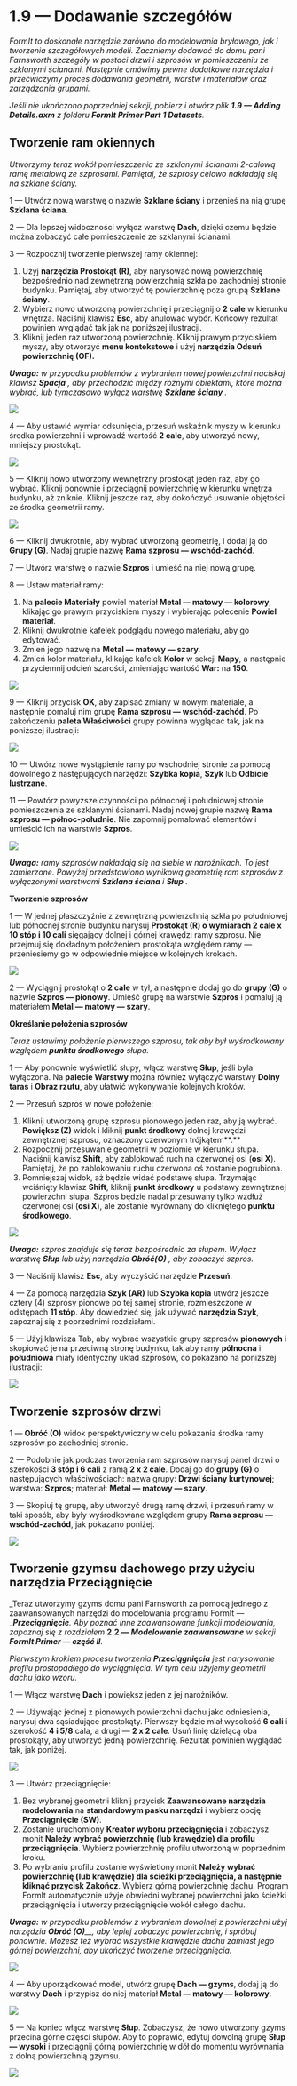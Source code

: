 # 1.9 — Dodawanie szczegółów

_FormIt to doskonałe narzędzie zarówno do modelowania bryłowego, jak i tworzenia szczegółowych modeli. Zaczniemy dodawać do domu pani Farnsworth szczegóły w postaci drzwi i szprosów w pomieszczeniu ze szklanymi ścianami. Następnie omówimy pewne dodatkowe narzędzia i przećwiczymy proces dodawania geometrii, warstw i materiałów oraz zarządzania grupami._

_Jeśli nie ukończono poprzedniej sekcji, pobierz i otwórz plik_ _**1.9 — Adding Details.axm**_ _z folderu_ _**FormIt Primer Part 1 Datasets**._

## **Tworzenie ram okiennych**

_Utworzymy teraz wokół pomieszczenia ze szklanymi ścianami 2-calową ramę metalową ze szprosami. Pamiętaj, że szprosy celowo nakładają się na szklane ściany._

1 — Utwórz nową warstwę o nazwie **Szklane ściany** i przenieś na nią grupę **Szklana ściana**.

2 — Dla lepszej widoczności wyłącz warstwę **Dach**, dzięki czemu będzie można zobaczyć całe pomieszczenie ze szklanymi ścianami.

3 — Rozpocznij tworzenie pierwszej ramy okiennej:

1. Użyj **narzędzia Prostokąt (R)**, aby narysować nową powierzchnię bezpośrednio nad zewnętrzną powierzchnią szkła po zachodniej stronie budynku. Pamiętaj, aby utworzyć tę powierzchnię poza grupą **Szklane ściany**.
2. Wybierz nowo utworzoną powierzchnię i przeciągnij o **2 cale** w kierunku wnętrza. Naciśnij klawisz **Esc**, aby anulować wybór. Końcowy rezultat powinien wyglądać tak jak na poniższej ilustracji.
3. Kliknij jeden raz utworzoną powierzchnię. Kliknij prawym przyciskiem myszy, aby otworzyć **menu kontekstowe** i użyj **narzędzia Odsuń powierzchnię (OF).**

_**Uwaga:**_ _w przypadku problemów z wybraniem nowej powierzchni naciskaj klawisz_ _**Spacja**_ _, aby przechodzić między różnymi obiektami, które można wybrać, lub tymczasowo wyłącz warstwę_ _**Szklane ściany**_ _._

![](../../.gitbook/assets/0.jpeg)

4 — Aby ustawić wymiar odsunięcia, przesuń wskaźnik myszy w kierunku środka powierzchni i wprowadź wartość **2 cale**, aby utworzyć nowy, mniejszy prostokąt.

![](<../../.gitbook/assets/1 (9).png>)

5 — Kliknij nowo utworzony wewnętrzny prostokąt jeden raz, aby go wybrać. Kliknij ponownie i przeciągnij powierzchnię w kierunku wnętrza budynku, aż zniknie. Kliknij jeszcze raz, aby dokończyć usuwanie objętości ze środka geometrii ramy.

![](<../../.gitbook/assets/2 (21).png>)

6 — Kliknij dwukrotnie, aby wybrać utworzoną geometrię, i dodaj ją do **Grupy (G)**. Nadaj grupie nazwę **Rama szprosu — wschód-zachód**.​

7 — Utwórz warstwę o nazwie **Szpros** i umieść na niej nową grupę.

8 — Ustaw materiał ramy:

1. Na **palecie Materiały** powiel materiał **Metal — matowy — kolorowy**, klikając go prawym przyciskiem myszy i wybierając polecenie **Powiel materiał**.
2. Kliknij dwukrotnie kafelek podglądu nowego materiału, aby go edytować.
3. Zmień jego nazwę na **Metal — matowy — szary**.
4. Zmień kolor materiału, klikając kafelek **Kolor** w sekcji **Mapy**, a następnie przyciemnij odcień szarości, zmieniając wartość **War:** na **150**.

![](<../../.gitbook/assets/3 (4).png>)

9 — Kliknij przycisk **OK**, aby zapisać zmiany w nowym materiale, a następnie pomaluj nim grupę **Rama szprosu — wschód-zachód**. Po zakończeniu **paleta Właściwości** grupy powinna wyglądać tak, jak na poniższej ilustracji:

![](<../../.gitbook/assets/4 (2).jpeg>)

10 — Utwórz nowe wystąpienie ramy po wschodniej stronie za pomocą dowolnego z następujących narzędzi: **Szybka kopia**, **Szyk** lub **Odbicie lustrzane**.

11 — Powtórz powyższe czynności po północnej i południowej stronie pomieszczenia ze szklanymi ścianami. Nadaj nowej grupie nazwę **Rama szprosu — północ-południe**. Nie zapomnij pomalować elementów i umieścić ich na warstwie **Szpros**.

![](<../../.gitbook/assets/5 (16) (1).png>)

_**Uwaga:**_ _ramy szprosów nakładają się na siebie w narożnikach. To jest zamierzone. Powyżej przedstawiono wynikową geometrię ram szprosów z wyłączonymi warstwami_ _**Szklana ściana**_ _i_ _**Słup**_ _._

**Tworzenie szprosów**

1 — W jednej płaszczyźnie z zewnętrzną powierzchnią szkła po południowej lub północnej stronie budynku narysuj **Prostokąt (R) o wymiarach 2 cale x 10 stóp i 10 cali** sięgający dolnej i górnej krawędzi ramy szprosu. Nie przejmuj się dokładnym położeniem prostokąta względem ramy — przeniesiemy go w odpowiednie miejsce w kolejnych krokach.

![](<../../.gitbook/assets/6 (11).png>)

2 — Wyciągnij prostokąt o **2 cale** w tył, a następnie dodaj go do **grupy (G)** o nazwie **Szpros — pionowy**. Umieść grupę na warstwie **Szpros** i pomaluj ją materiałem **Metal — matowy — szary**.

**Określanie położenia szprosów**

_Teraz ustawimy położenie pierwszego szprosu, tak aby był wyśrodkowany względem_ _**punktu środkowego**_ _słupa._

1 — Aby ponownie wyświetlić słupy, włącz warstwę **Słup**, jeśli była wyłączona. Na **palecie Warstwy** można również wyłączyć warstwy **Dolny taras** i **Obraz rzutu**, aby ułatwić wykonywanie kolejnych kroków.

2 — Przesuń szpros w nowe położenie:

1. Kliknij utworzoną grupę szprosu pionowego jeden raz, aby ją wybrać. **Powiększ (Z)** widok i kliknij **punkt środkowy** dolnej krawędzi zewnętrznej szprosu, oznaczony czerwonym trójkątem**.**
2. Rozpocznij przesuwanie geometrii w poziomie w kierunku słupa. Naciśnij klawisz **Shift**, aby zablokować ruch na czerwonej osi (**osi X**). Pamiętaj, że po zablokowaniu ruchu czerwona oś zostanie pogrubiona.
3. Pomniejszaj widok, aż będzie widać podstawę słupa. Trzymając wciśnięty klawisz **Shift**, kliknij **punkt środkowy** u podstawy zewnętrznej powierzchni słupa. Szpros będzie nadal przesuwany tylko wzdłuż czerwonej osi (**osi X**), ale zostanie wyrównany do klikniętego **punktu środkowego**.

![](<../../.gitbook/assets/7 (1) (1).jpeg>)

_**Uwaga:**_ _szpros znajduje się teraz bezpośrednio za słupem. Wyłącz warstwę_ _**Słup**_ _lub użyj narzędzia_ _**Obróć(O)**_ _, aby zobaczyć szpros._

3 — Naciśnij klawisz **Esc**, aby wyczyścić narzędzie **Przesuń**.

4 — Za pomocą narzędzia **Szyk (AR)** lub **Szybka kopia** utwórz jeszcze cztery (4) szprosy pionowe po tej samej stronie, rozmieszczone w odstępach **11 stóp**. Aby dowiedzieć się, jak używać **narzędzia Szyk**, zapoznaj się z poprzednimi rozdziałami.

5 — Użyj klawisza Tab, aby wybrać wszystkie grupy szprosów **pionowych** i skopiować je na przeciwną stronę budynku, tak aby ramy **północna** i **południowa** miały identyczny układ szprosów, co pokazano na poniższej ilustracji:

![](<../../.gitbook/assets/8 (6).png>)

## **Tworzenie szprosów drzwi**

1 — **Obróć (O)** widok perspektywiczny w celu pokazania środka ramy szprosów po zachodniej stronie.

2 — Podobnie jak podczas tworzenia ram szprosów narysuj panel drzwi o szerokości **3 stóp i 6 cali** z ramą **2 x 2 cale**. Dodaj go do **grupy (G)** o następujących właściwościach: nazwa grupy: **Drzwi ściany kurtynowej**; warstwa: **Szpros**; materiał: **Metal — matowy — szary**.

3 — Skopiuj tę grupę, aby utworzyć drugą ramę drzwi, i przesuń ramy w taki sposób, aby były wyśrodkowane względem grupy **Rama szprosu — wschód-zachód**, jak pokazano poniżej.

![](../../.gitbook/assets/9.jpeg)

## **Tworzenie gzymsu dachowego przy użyciu narzędzia Przeciągnięcie**

_Teraz utworzymy gzyms domu pani Farnsworth za pomocą jednego z zaawansowanych narzędzi do modelowania programu FormIt — __**Przeciągnięcie**. Aby poznać inne zaawansowane funkcji modelowania, zapoznaj się z rozdziałem_ **2.2 —** _**Modelowanie zaawansowane**_ _w sekcji_ _**FormIt Primer — część II**._

_Pierwszym krokiem procesu tworzenia_ _**Przeciągnięcia**_ _jest narysowanie profilu prostopadłego do wyciągnięcia. W tym celu użyjemy geometrii dachu jako wzoru._

1 — Włącz warstwę **Dach** i powiększ jeden z jej narożników.

2 — Używając jednej z pionowych powierzchni dachu jako odniesienia, narysuj dwa sąsiadujące prostokąty. Pierwszy będzie miał wysokość **6 cali** i szerokość **4 i 5/8** cala, a drugi — **2 x 2 cale**. Usuń linię dzielącą oba prostokąty, aby utworzyć jedną powierzchnię. Rezultat powinien wyglądać tak, jak poniżej.

![](<../../.gitbook/assets/10 (1).jpeg>)

3 — Utwórz przeciągnięcie:

1. Bez wybranej geometrii kliknij przycisk **Zaawansowane narzędzia modelowania** na **standardowym pasku narzędzi** i wybierz opcję **Przeciągnięcie (SW)**.
2. Zostanie uruchomiony **Kreator wyboru przeciągnięcia** i zobaczysz monit **Należy wybrać powierzchnię (lub krawędzie) dla profilu przeciągnięcia**. Wybierz powierzchnię profilu utworzoną w poprzednim kroku.
3. Po wybraniu profilu zostanie wyświetlony monit **Należy wybrać powierzchnię (lub krawędzie) dla ścieżki przeciągnięcia, a następnie kliknąć przycisk Zakończ**. Wybierz górną powierzchnię dachu. Program FormIt automatycznie użyje obwiedni wybranej powierzchni jako ścieżki przeciągnięcia i utworzy przeciągnięcie wokół całego dachu.

_**Uwaga:**_ _w przypadku problemów z wybraniem dowolnej z powierzchni użyj narzędzia_ _**Obróć (O)**__, aby lepiej zobaczyć powierzchnię, i spróbuj ponownie. Możesz też wybrać wszystkie krawędzie dachu zamiast jego górnej powierzchni, aby ukończyć tworzenie przeciągnięcia._

![](<../../.gitbook/assets/11 (2).png>)

4 — Aby uporządkować model, utwórz grupę **Dach — gzyms**, dodaj ją do warstwy **Dach** i przypisz do niej materiał **Metal — matowy — kolorowy**.

![](<../../.gitbook/assets/12 (1).png>)

5 — Na koniec włącz warstwę **Słup**. Zobaczysz, że nowo utworzony gzyms przecina górne części słupów. Aby to poprawić, edytuj dowolną grupę **Słup — wysoki** i przeciągnij górną powierzchnię w dół do momentu wyrównania z dolną powierzchnią gzymsu.

![](<../../.gitbook/assets/13 (5).png>)
